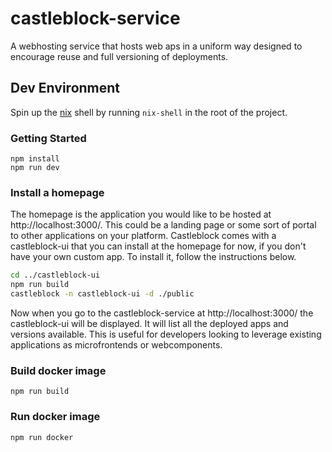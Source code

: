 # castleblock-service

A webhosting service that hosts web aps in a uniform way designed to encourage reuse and full versioning of deployments.

## Dev Environment

Spin up the [nix](https://nixos.org/guides/install-nix.html) shell by running `nix-shell` in the root of the project.

### Getting Started

```
npm install
npm run dev
```

### Install a homepage

The homepage is the application you would like to be hosted at http://localhost:3000/. This could be a landing page or some sort of portal to other applications on your platform. Castleblock comes with a castleblock-ui that you can install at the homepage for now, if you don't have your own custom app. To install it, follow the instructions below.

```bash
cd ../castleblock-ui
npm run build
castleblock -n castleblock-ui -d ./public
```

Now when you go to the castleblock-service at http://localhost:3000/ the castleblock-ui will be displayed. It will list all the deployed apps and versions available. This is useful for developers looking to leverage existing applications as microfrontends or webcomponents.

### Build docker image

```
npm run build
```

### Run docker image

```
npm run docker
```
